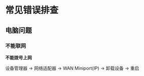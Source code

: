 # 常见错误排查

## 电脑问题

### 不能联网

**不能拨号上网**

设备管理器 $\rightarrow$ 网络适配器 $\rightarrow$ WAN Miniport(IP) $\rightarrow$ 卸载设备 $\rightarrow$ 重启

